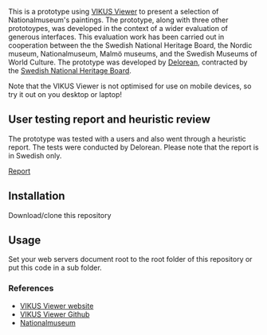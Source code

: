 This is a prototype using [VIKUS Viewer](https://github.com/cpietsch/vikus-viewer) to present a selection of Nationalmuseum's paintings. The prototype, along with three other prototoypes, was developed in the context of a wider evaluation of generous interfaces. This evaluation work has been carried out in cooperation between the the Swedish National Heritage Board, the Nordic museum, Nationalmuseum, Malmö museums, and the Swedish Museums of World Culture. The prototype was developed by [Delorean](https://www.delorean.se/), contracted by the [Swedish National Heritage Board](https://www.raa.se/). 

Note that the VIKUS Viewer is not optimised for use on mobile devices, so try it out on you desktop or laptop!

## User testing report and heuristic review
The prototype was tested with a users and also went through a heuristic report. The tests were conducted by Delorean. Please note that the report is in Swedish only.

[Report](https://github.com/riksantikvarieambetet/VIKUS-Viewer-Nationalmuseum/blob/master/Vikus_rapport_anva%CC%88ndartest.pdf)  

## Installation

Download/clone this repository

## Usage

Set your web servers document root to the root folder of this repository or put this code in a sub folder.

### References

* [VIKUS Viewer website](https://vikusviewer.fh-potsdam.de/)
* [VIKUS Viewer Github](https://github.com/cpietsch/vikus-viewer)
* [Nationalmuseum](https://www.nationalmuseum.se/en/)
